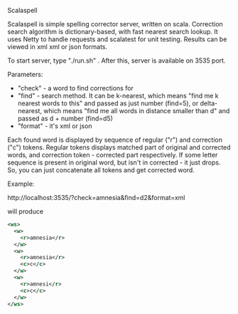 Scalaspell

Scalaspell is simple spelling corrector server, written on scala.
Correction search algorithm is dictionary-based, with fast nearest search lookup.
It uses Netty to handle requests and scalatest for unit testing.
Results can be viewed in xml xml or json formats.

To start server, type "./run.sh" .
After this, server is available on 3535 port.

Parameters:
- "check" - a word to find corrections for
- "find" - search method. It can be k-nearest, which means "find me k nearest words to this" and passed as just number (find=5), or delta-nearest, which means "find me all words in distance smaller than d" and passed as d + number (find=d5)
- "format" - it's xml or json

Each found word is displayed by sequence of regular ("r") and correction ("c") tokens. Regular tokens displays matched part of original and corrected words, and correction token - corrected part respectively. If some letter sequence is present in original word, but isn't in corrected - it just drops. So, you can just concatenate all tokens and get corrected word.

Example: 

http://localhost:3535/?check=amnesia&find=d2&format=xml

will produce

```xml
<ws>
  <w>
    <r>amnesia</r>
  </w>
  <w>
    <r>amnesia</r>
    <c>c</c>
  </w>
  <w>
    <r>amnesi</r>
    <c>c</c>
  </w>
</ws>
```